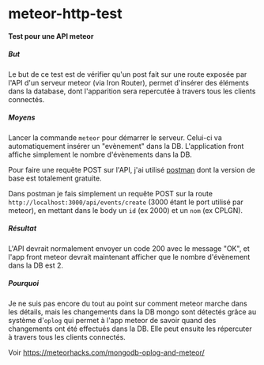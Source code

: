 # meteor-http-test

#### Test pour une API meteor

##### But

Le but de ce test est de vérifier qu'un post fait sur une route exposée par l'API d'un serveur meteor (via Iron Router),
permet d'insérer des éléments dans la database, dont l'apparition sera repercutée à travers tous les clients connectés.

##### Moyens

Lancer la commande `meteor` pour démarrer le serveur. Celui-ci va automatiquement insérer un "evènement" dans la DB.
L'application front affiche simplement le nombre d'évènements dans la DB.

Pour faire une requête POST sur l'API, j'ai utilisé [postman](https://www.getpostman.com/) dont la version de base
est totalement gratuite.

Dans postman je fais simplement un requête POST sur la route `http://localhost:3000/api/events/create` (3000 étant le port
utilisé par meteor), en mettant dans le body un `id` (ex 2000) et un `nom` (ex CPLGN).

##### Résultat

L'API devrait normalement envoyer un code 200 avec le message "OK", et l'app front meteor devrait maintenant afficher que le
nombre d'évènement dans la DB est 2.

##### Pourquoi

Je ne suis pas encore du tout au point sur comment meteor marche dans les détails, mais les changements dans la DB mongo
sont détectés grâce au système d'`oplog` qui permet à l'app meteor de savoir quand des changements ont été effectués dans
la DB. Elle peut ensuite les répercuter à travers tous les clients connectés.

Voir https://meteorhacks.com/mongodb-oplog-and-meteor/
